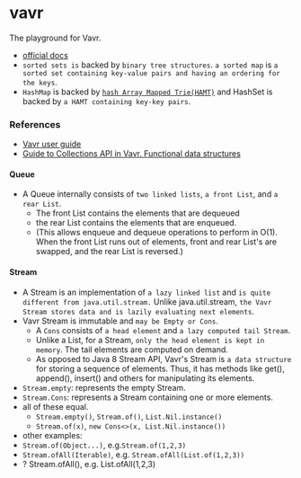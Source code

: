 # vavr
The playground for Vavr.
- [official docs](https://docs.vavr.io/)
- `sorted sets is` backed by `binary tree structures`. `a sorted map` is `a sorted set containing key-value pairs and having an ordering for the keys`.
- `HashMap` is backed by [`hash Array Mapped Trie(HAMT)`](http://lampwww.epfl.ch/papers/idealhashtrees.pdf) and HashSet is backed by `a HAMT containing key-key pairs`.

### References
- [Vavr user guide](https://docs.vavr.io/)
- [Guide to Collections API in Vavr. Functional data structures](https://www.baeldung.com/vavr-collections)

#### Queue
- A Queue internally consists of `two linked lists`, `a front List`, and `a rear List`. 
  - The front List contains the elements that are dequeued
  - the rear List contains the elements that are enqueued.
  - (This allows enqueue and dequeue operations to perform in O(1). When the front List runs out of elements, front and rear List's are swapped, and the rear List is reversed.)
#### Stream
- A Stream is an implementation of `a lazy linked list` and `is quite different from java.util.stream.` Unlike java.util.stream, `the Vavr Stream stores data and is lazily evaluating next elements`.
- Vavr Stream is immutable and `may be Empty or Cons`. 
  - A `Cons` consists of `a head element` and `a lazy computed tail Stream`. 
  - Unlike a List, for a Stream, `only the head element is kept in memory`. The tail elements are computed on demand.
  - As opposed to Java 8 Stream API, Vavr's Stream is `a data structure` for storing a sequence of elements. Thus, it has methods like get(), append(), insert() and others for manipulating its elements.
- `Stream.empty`: represents the empty Stream.
- `Stream.Cons`: represents a Stream containing one or more elements.
- all of these equal. 
  - `Stream.empty()`, `Stream.of()`, `List.Nil.instance()`
  - `Stream.of(x)`, `new Cons<>(x, List.Nil.instance())`
- other examples:   
- `Stream.of(Object...)`, e.g.`Stream.of(1,2,3)`
- `Stream.ofAll(Iterable)`, e.g. `Stream.ofAll(List.of(1,2,3))`
- ? Stream.ofAll(<primitive array>), e.g. List.ofAll(1,2,3)